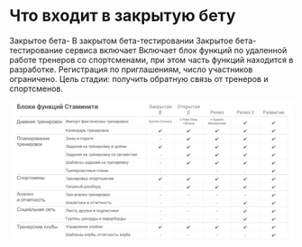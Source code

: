 # Что входит в закрытую бету

Закрытое бета-
В закрытом бета-тестировании 
Закрытое бета-тестирование сервиса включает 
Включает блок функций по удаленной работе тренеров со спортсменами, при этом часть функций находится в разработке. Регистрация по приглашениям, число участников ограничено. Цель стадии: получить обратную связь от тренеров и спортсменов.

![](/ru/assets/Staminity_functions_stages.png)

